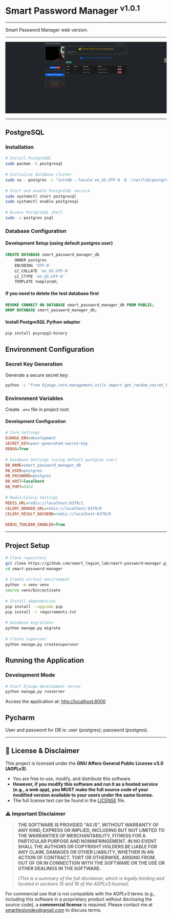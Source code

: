 # Smart Password Manager <sup>v1.0.1</sup>

---

Smart Password Manager web version.

---

![LOGO](https://github.com/smartlegionlab/smart-password-manager/raw/master/data/images/smart_password_manager.png)

---

## PostgreSQL

### Installation

```bash
# Install PostgreSQL
sudo pacman -S postgresql

# Initialize database cluster
sudo su - postgres -c "initdb --locale en_US.UTF-8 -D '/var/lib/postgres/data'"

# Start and enable PostgreSQL service
sudo systemctl start postgresql
sudo systemctl enable postgresql

# Access PostgreSQL shell
sudo -u postgres psql
```

### Database Configuration

#### Development Setup (using default postgres user)

```sql
CREATE DATABASE smart_password_manager_db
    OWNER postgres
    ENCODING 'UTF-8'
    LC_COLLATE 'en_US.UTF-8'
    LC_CTYPE 'en_US.UTF-8'
    TEMPLATE template0;
```

#### If you need to delete the test database first

```sql
REVOKE CONNECT ON DATABASE smart_password_manager_db FROM PUBLIC;
DROP DATABASE smart_password_manager_db;
```

#### Install PostgreSQL Python adapter
```bash
pip install psycopg2-binary
```

## Environment Configuration

### Secret Key Generation

Generate a secure secret key:
```bash
python -c "from django.core.management.utils import get_random_secret_key; print(get_random_secret_key())"
```

### Environment Variables

Create `.env` file in project root:

#### Development Configuration
```ini
# Core Settings
DJANGO_ENV=development
SECRET_KEY=your-generated-secret-key
DEBUG=True

# Database Settings (using default postgres user)
DB_NAME=smart_password_manager_db
DB_USER=postgres
DB_PASSWORD=postgres
DB_HOST=localhost
DB_PORT=5432

# Redis/Celery Settings
REDIS_URL=redis://localhost:6379/1
CELERY_BROKER_URL=redis://localhost:6379/0
CELERY_RESULT_BACKEND=redis://localhost:6379/0

DEBUG_TOOLBAR_ENABLED=True
```

***

## Project Setup

```bash
# Clone repository
git clone https://github.com/smart_legion_lab/smart-password-manager.git
cd smart-password-manager

# Create virtual environment
python -m venv venv
source venv/bin/activate

# Install dependencies
pip install --upgrade pip
pip install -r requirements.txt

# Database migrations
python manage.py migrate

# Create superuser
python manage.py createsuperuser
```

## Running the Application

### Development Mode
```bash
# Start Django development server
python manage.py runserver
```

Access the application at: [http://localhost:8000](http://localhost:8000)


## Pycharm

User and password for DB is: user (postgres); password (postgres).

***

## 📜 License & Disclaimer

This project is licensed under the **GNU Affero General Public License v3.0 (AGPLv3)**.

- You are free to use, modify, and distribute this software.
- **However, if you modify this software and run it as a hosted service (e.g., a web app), you MUST make the full source code of your modified version available to your users under the same license.**
- The full license text can be found in the [LICENSE](LICENSE) file.

### ⚠️ Important Disclaimer

> **THE SOFTWARE IS PROVIDED "AS IS", WITHOUT WARRANTY OF ANY KIND, EXPRESS OR IMPLIED, INCLUDING BUT NOT LIMITED TO THE WARRANTIES OF MERCHANTABILITY, FITNESS FOR A PARTICULAR PURPOSE AND NONINFRINGEMENT. IN NO EVENT SHALL THE AUTHORS OR COPYRIGHT HOLDERS BE LIABLE FOR ANY CLAIM, DAMAGES OR OTHER LIABILITY, WHETHER IN AN ACTION OF CONTRACT, TORT OR OTHERWISE, ARISING FROM, OUT OF OR IN CONNECTION WITH THE SOFTWARE OR THE USE OR OTHER DEALINGS IN THE SOFTWARE.**
>
> *(This is a summary of the full disclaimer, which is legally binding and located in sections 15 and 16 of the AGPLv3 license).*

For commercial use that is not compatible with the AGPLv3 terms (e.g., including this software in a proprietary product without disclosing the source code), a **commercial license** is required. Please contact me at [smartlegiondev@gmail.com](mailto:smartlegiondev@gmail.com) to discuss terms.